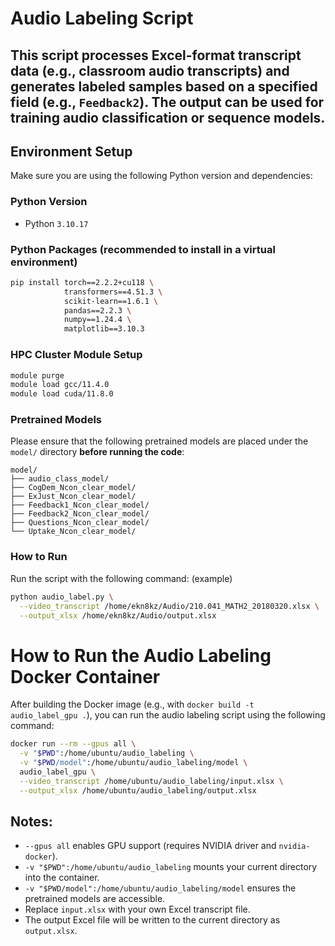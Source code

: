 # Audio Labeling Script

This script processes Excel-format transcript data (e.g., classroom audio transcripts) and generates labeled samples based on a specified field (e.g., `Feedback2`). The output can be used for training audio classification or sequence models.
---

## Environment Setup

Make sure you are using the following Python version and dependencies:

### Python Version
- Python `3.10.17`

### Python Packages (recommended to install in a virtual environment)
```bash
pip install torch==2.2.2+cu118 \
            transformers==4.51.3 \
            scikit-learn==1.6.1 \
            pandas==2.2.3 \
            numpy==1.24.4 \
            matplotlib==3.10.3
```
### HPC Cluster Module Setup
```bash
module purge
module load gcc/11.4.0
module load cuda/11.8.0
```
### Pretrained Models

Please ensure that the following pretrained models are placed under the `model/` directory **before running the code**:

```
model/
├── audio_class_model/
├── CogDem_Ncon_clear_model/
├── ExJust_Ncon_clear_model/
├── Feedback1_Ncon_clear_model/
├── Feedback2_Ncon_clear_model/
├── Questions_Ncon_clear_model/
└── Uptake_Ncon_clear_model/
```

### How to Run
Run the script with the following command: (example)
```bash
python audio_label.py \
  --video_transcript /home/ekn8kz/Audio/210.041_MATH2_20180320.xlsx \
  --output_xlsx /home/ekn8kz/Audio/output.xlsx
```

# How to Run the Audio Labeling Docker Container

After building the Docker image (e.g., with `docker build -t audio_label_gpu .`), you can run the audio labeling script using the following command:

```bash
docker run --rm --gpus all \
  -v "$PWD":/home/ubuntu/audio_labeling \
  -v "$PWD/model":/home/ubuntu/audio_labeling/model \
  audio_label_gpu \
  --video_transcript /home/ubuntu/audio_labeling/input.xlsx \
  --output_xlsx /home/ubuntu/audio_labeling/output.xlsx
```

## Notes:
- `--gpus all` enables GPU support (requires NVIDIA driver and `nvidia-docker`).
- `-v "$PWD":/home/ubuntu/audio_labeling` mounts your current directory into the container.
- `-v "$PWD/model":/home/ubuntu/audio_labeling/model` ensures the pretrained models are accessible.
- Replace `input.xlsx` with your own Excel transcript file.
- The output Excel file will be written to the current directory as `output.xlsx`.
